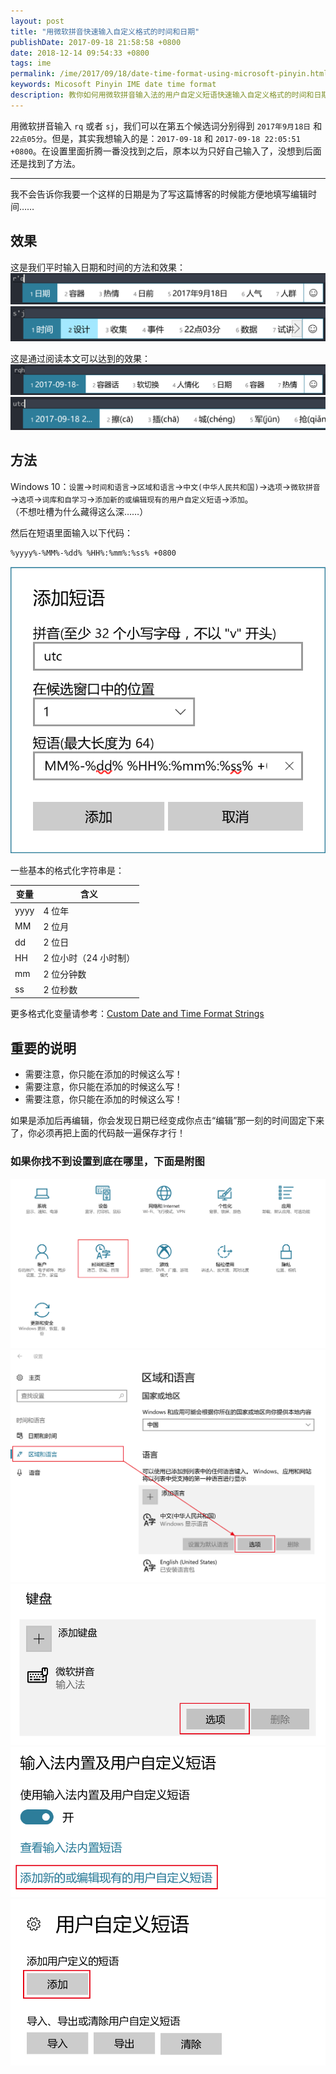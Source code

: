 ```yaml
---
layout: post
title: "用微软拼音快速输入自定义格式的时间和日期"
publishDate: 2017-09-18 21:58:58 +0800
date: 2018-12-14 09:54:33 +0800
tags: ime
permalink: /ime/2017/09/18/date-time-format-using-microsoft-pinyin.html
keywords: Micosoft Pinyin IME date time format
description: 教你如何用微软拼音输入法的用户自定义短语快速输入自定义格式的时间和日期。
---
```


用微软拼音输入 `rq` 或者 `sj`，我们可以在第五个候选词分别得到 `2017年9月18日` 和 `22点05分`。但是，其实我想输入的是：`2017-09-18` 和 `2017-09-18 22:05:51 +0800`。在设置里面折腾一番没找到之后，原本以为只好自己输入了，没想到后面还是找到了方法。

---

我不会告诉你我要一个这样的日期是为了写这篇博客的时候能方便地填写编辑时间……

## 效果

这是我们平时输入日期和时间的方法和效果：  
![日期](/static/posts/2017-09-18-22-03-01.png)  
![时间](/static/posts/2017-09-18-22-03-14.png)

这是通过阅读本文可以达到的效果：  
![横线分割的日期](/static/posts/2017-09-18-22-08-02.png)  
![UTC 时间](/static/posts/2017-09-18-22-10-44.png)

## 方法

Windows 10：`设置`→`时间和语言`→`区域和语言`→`中文(中华人民共和国)`→`选项`→`微软拼音`→`选项`→`词库和自学习`→`添加新的或编辑现有的用户自定义短语`→`添加`。  
（不想吐槽为什么藏得这么深……）

然后在短语里面输入以下代码：

```
%yyyy%-%MM%-%dd% %HH%:%mm%:%ss% +0800
```

![添加 UTC 时间](/static/posts/2017-09-18-22-20-20.png)

一些基本的格式化字符串是：

变量|含义
-|-
yyyy|4 位年
MM|2 位月
dd|2 位日
HH|2 位小时（24 小时制）
mm|2 位分钟数
ss|2 位秒数

更多格式化变量请参考：[Custom Date and Time Format Strings](https://docs.microsoft.com/en-us/dotnet/standard/base-types/custom-date-and-time-format-strings?wt.mc_id=MVP)

## 重要的说明

- 需要注意，你只能在添加的时候这么写！
- 需要注意，你只能在添加的时候这么写！
- 需要注意，你只能在添加的时候这么写！

如果是添加后再编辑，你会发现日期已经变成你点击“编辑”那一刻的时间固定下来了，你必须再把上面的代码敲一遍保存才行！

### 如果你找不到设置到底在哪里，下面是附图

![设置](/static/posts/2017-09-18-22-19-20.png)  
![语言选项](/static/posts/2017-09-18-22-13-36.png)  
![输入法选项](/static/posts/2017-09-18-22-14-05.png)  
![编辑短语](/static/posts/2017-09-18-22-16-36.png)  
![添加短语](/static/posts/2017-09-18-22-17-08.png)
